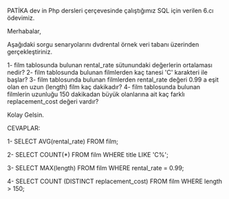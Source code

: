 PATİKA dev in Php dersleri çerçevesinde çalıştığımız SQL için verilen 6.cı ödevimiz.

Merhabalar,

Aşağıdaki sorgu senaryolarını dvdrental örnek veri tabanı üzerinden gerçekleştiriniz.

1- film tablosunda bulunan rental_rate sütunundaki değerlerin ortalaması nedir?
2- film tablosunda bulunan filmlerden kaç tanesi 'C' karakteri ile başlar?
3- film tablosunda bulunan filmlerden rental_rate değeri 0.99 a eşit olan en uzun (length) film kaç dakikadır?
4- film tablosunda bulunan filmlerin uzunluğu 150 dakikadan büyük olanlarına ait kaç farklı replacement_cost değeri vardır?

Kolay Gelsin.

CEVAPLAR:

1- SELECT AVG(rental_rate) FROM film;

2- SELECT COUNT(*) FROM film
   WHERE title LIKE 'C%';

3- SELECT MAX(length) FROM film
   WHERE rental_rate = 0.99;

4- SELECT COUNT (DISTINCT replacement_cost) FROM film
   WHERE length > 150;


